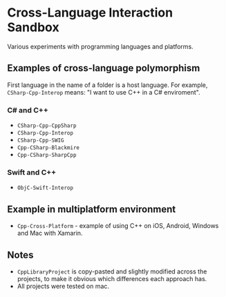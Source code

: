# Cross-Language Interaction Sandbox

Various experiments with programming languages and platforms. 

## Examples of cross-language polymorphism

First language in the name of a folder is a host language. For example, `CSharp-Cpp-Interop` means: "I want to use C++ in a C# enviroment".

### C# and C++
* `CSharp-Cpp-CppSharp`
* `CSharp-Cpp-Interop`
* `CSharp-Cpp-SWIG`
* `Cpp-CSharp-Blackmire`
* `Cpp-CSharp-SharpCpp`

### Swift and C++ 
* `ObjC-Swift-Interop`

## Example in multiplatform environment
* `Cpp-Cross-Platform` - example of using C++ on iOS, Android, Windows and Mac with Xamarin.

## Notes
- `CppLibraryProject` is copy-pasted and slightly modified across the projects, to make it obvious which differences each approach has.
- All projects were tested on mac.
